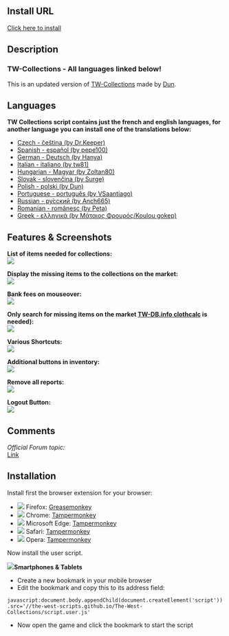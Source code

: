 ## Install URL
[Click here to install](//the-west-scripts.github.io/The-West-Collections/script.user.js)

## Description
### TW-Collections - All languages linked below!
This is an updated version of [TW-Collections](//greasyfork.org/scripts/1670) made by [Dun](//greasyfork.org/users/2196-dun).

## Languages
**TW Collections script contains just the french and english languages, for another language you can install one of the translations below:**

* [Czech - čeština (by Dr.Keeper)](//greasyfork.org/de/scripts/7260)
* [Spanish - español (by pepe100)](//greasyfork.org/es/scripts/3405)
* [German - Deutsch (by Hanya)](//greasyfork.org/de/scripts/1672)
* [Italian - italiano (by tw81)](//greasyfork.org/it/scripts/1675)
* [Hungarian - Magyar (by Zoltan80)](//greasyfork.org/scripts/7261)
* [Slovak - slovenčina (by Surge)](//greasyfork.org/scripts/7259)
* [Polish - polski (by Dun)](//greasyfork.org/pl/scripts/1674)
* [Portuguese - português (by VSaantiago)](//greasyfork.org/pt-BR/scripts/7312)
* [Russian - ру́сский (by Anch665)](//greasyfork.org/ru/scripts/7271)
* [Romanian - românesc (by Peta)](//greasyfork.org/ru/scripts/9037)
* [Greek - ελληνικά (by Μάταιος Φρουρός/Koulou gokep)](//greasyfork.org/ru/scripts/395476)

## Features & Screenshots
**List of items needed for collections:**  
![](https://imgur.com/wh1lkei.png)

**Display the missing items to the collections on the market:**  
![](https://imgur.com/vIOM9VV.png)

**Bank fees on mouseover:**  
![](https://imgur.com/KSOsxie.png)

**Only search for missing items on the market [TW-DB.info clothcalc](//tw-db.info/?strana=userscript) is needed):**  
![](https://imgur.com/j9oajhA.png)

**Various Shortcuts:**  
![](https://imgur.com/nBeZKWt.png)

**Additional buttons in inventory:**  
![](https://imgur.com/3JyzL5V.png)

**Remove all reports:**  
![](https://imgur.com/DQH5arj.png)

**Logout Button:**  
![](https://imgur.com/iNH5xqT.png)

## Comments
*Official Forum topic:*  
[Link](//forum.the-west.net/index.php?threads/tw-collections.54041)

## Installation
Install first the browser extension for your browser:
* ![](https://imgur.com/UTxgUkJ.jpg) Firefox: [Greasemonkey](//addons.mozilla.org/firefox/addon/greasemonkey/)
* ![](https://imgur.com/KSoOXLJ.png) Chrome: [Tampermonkey](//chrome.google.com/webstore/detail/tampermonkey/dhdgffkkebhmkfjojejmpbldmpobfkfo/)
* ![](https://imgur.com/QbACShJ.png) Microsoft Edge: [Tampermonkey](//microsoftedge.microsoft.com/addons/detail/tampermonkey/iikmkjmpaadaobahmlepeloendndfphd)
* ![](https://imgur.com/S6GHleD.png) Safari: [Tampermonkey](//www.tampermonkey.net/?browser=safari)
* ![](https://imgur.com/sDowwI7.jpg) Opera: [Tampermonkey](//addons.opera.com/extensions/details/tampermonkey-beta/)

Now install the user script.

![](https://imgur.com/lvfODGq.jpg)**Smartphones & Tablets**
* Create a new bookmark in your mobile browser
* Edit the bookmark and copy this to its address field:

`javascript:document.body.appendChild(document.createElement('script')).src='//the-west-scripts.github.io/The-West-Collections/script.user.js'`

* Now open the game and click the bookmark to start the script
